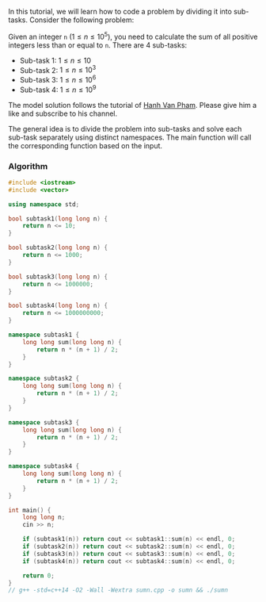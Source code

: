 In this tutorial, we will learn how to 
code a problem by dividing it into sub-tasks.
Consider the following problem:


Given an integer `n` ($1 \leq n \leq 10^5$), you need to calculate the sum of all positive integers less than or equal to `n`.
There are 4 sub-tasks:
- Sub-task 1: $1 \leq n \leq 10$
- Sub-task 2: $1 \leq n \leq 10^3$
- Sub-task 3: $1 \leq n \leq 10^6$
- Sub-task 4: $1 \leq n \leq 10^9$

The model solution follows the tutorial of [Hanh Van Pham](https://www.youtube.com/watch?v=3clQUr9Skw0&list=PLXSK7hGtCiHudz50Vbykh9zaR6HON1sIt&index=7). Please give him a like and subscribe to his channel.

The general idea is to divide the problem into sub-tasks and solve each sub-task separately using distinct namespaces. The main function will call the corresponding function based on the input.

### Algorithm
```cpp
#include <iostream>
#include <vector>

using namespace std;

bool subtask1(long long n) {
    return n <= 10;
}

bool subtask2(long long n) {
    return n <= 1000;
}

bool subtask3(long long n) {
    return n <= 1000000;
}

bool subtask4(long long n) {
    return n <= 1000000000;
}

namespace subtask1 {
    long long sum(long long n) {
        return n * (n + 1) / 2;
    }
}

namespace subtask2 {
    long long sum(long long n) {
        return n * (n + 1) / 2;
    }
}

namespace subtask3 {
    long long sum(long long n) {
        return n * (n + 1) / 2;
    }
}

namespace subtask4 {
    long long sum(long long n) {
        return n * (n + 1) / 2;
    }
}

int main() {
    long long n;
    cin >> n;

    if (subtask1(n)) return cout << subtask1::sum(n) << endl, 0;
    if (subtask2(n)) return cout << subtask2::sum(n) << endl, 0;
    if (subtask3(n)) return cout << subtask3::sum(n) << endl, 0;
    if (subtask4(n)) return cout << subtask4::sum(n) << endl, 0;

    return 0;
}
// g++ -std=c++14 -O2 -Wall -Wextra sumn.cpp -o sumn && ./sumn
```